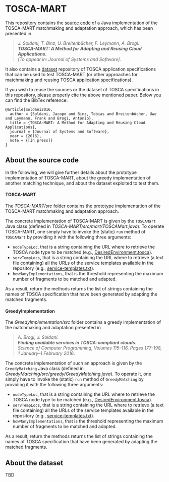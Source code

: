 # TOSCA-MART
This repository contains the [source code](https://github.com/jacopogiallo/TOSCA-MART/blob/master/README.md#source) of a Java implementation of the TOSCA-MART matchmaking and adaptation approach, which has been presented in 
> _J. Soldani, T. Binz, U. Breitenbücher, F. Leymann, A. Brogi. <br>
> **TOSCA-MART: A Method for Adapting and Reusing Cloud Applications.** <br>
> [To appear in: Journal of Systems and Software]._ 

It also contains a [dataset](https://github.com/jacopogiallo/TOSCA-MART#dataset) repository of TOSCA application specifications that can be used to test TOSCA-MART (or other approaches for matchmaking and reusing TOSCA application specifications). 

If you wish to reuse the sources or the dataset of TOSCA specifications in this repository, please properly 
cite the above mentioned paper. Below you can find the BibTex reference:
```
@article{Soldani2016,
  author = {Soldani, Jacopo and Binz, Tobias and Breitenbücher, Uwe and Leymann, Frank and Brogi, Antonio},
  title = {TOSCA-MART: A Method for Adapting and Reusing Cloud Applications},
  journal = {Journal of Systems and Software},
  year = {2016},
  note = {[In press]}
}
```

## <a name="source"></a> About the source code
In the following, we will give further details about the prototype implementation of TOSCA-MART, about the greedy
implementation of another matching technique, and about the dataset exploited to test them. 

#### TOSCA-MART
The _TOSCA-MART/src_ folder contains the prototype implementation of the TOSCA-MART matchmaking and adaptation approach. 

The concrete implementation of TOSCA-MART is given by the ```TOSCAMart``` Java class (defined in
_TOSCA-MART/src/mart/TOSCAMart.java_). To operate TOSCA-MART, one simply have to invoke the (static) ```run``` method of ```TOSCAMart``` by providing it with the
following three arguments:
- ```nodeTypeLoc```, that is a string containing the URL where to retrieve the TOSCA node type to be matched (e.g., [DesiredEnvironment.tosca](https://raw.githubusercontent.com/jacopogiallo/TOSCA-MART/master/Dataset/NodeTypes/DesiredEnvironment.tosca)).
- ```servTempLocs```, that is a string containing the URL where to retrieve (a text file containing) all the URLs of the service templates available in the repository (e.g., [service-templates.txt](https://raw.githubusercontent.com/jacopogiallo/TOSCA-MART/master/Dataset/ServiceTemplates/service-templates.txt)). 
- ```howManyImplementations```, that is the threshold representing the maximum number of fragments to be matched and adapted.

As a result, return the methods returns the list of strings containing the names of TOSCA specification that have been generated by adapting the matched fragments.

#### GreedyImplementation
The _GreedyImplementation/src_ folder contains a greedy implementation of the matchmaking and adaptation presented in 
> _A. Brogi, J. Soldani. <br> 
> **Finding available services in TOSCA-compliant clouds**. <br> 
> Science of Computer Programming, Volumes 115–116, Pages 177-198, 1 January–1 February 2016_.

The concrete implementation of such an approach is given by the ```GreedyMatching``` Java class (defined in _GreedyMatching/src/greedy/GreedyMatching.java_). To operate it, one simply have to invoke the (static) ```run``` method of ```GreedyMatching``` by providing it with the following three arguments:
- ```nodeTypeLoc```, that is a string containing the URL where to retrieve the TOSCA node type to be matched (e.g., [DesiredEnvironment.tosca](https://raw.githubusercontent.com/jacopogiallo/TOSCA-MART/master/Dataset/NodeTypes/DesiredEnvironment.tosca)).
- ```servTempLocs```, that is a string containing the URL where to retrieve (a text file containing) all the URLs of the service templates available in the repository (e.g., [service-templates.txt](https://raw.githubusercontent.com/jacopogiallo/TOSCA-MART/master/Dataset/ServiceTemplates/service-templates.txt)).
- ```howManyImplementations```, that is the threshold representing the maximum number of fragments to be matched and adapted.

As a result, return the methods returns the list of strings containing the names of TOSCA specification that have been generated by adapting the matched fragments.

## <a name="dataset"></a> About the dataset
TBD
